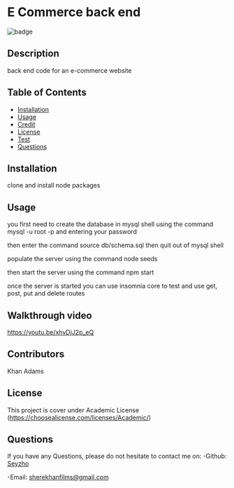 
  # E Commerce back end
  ![badge](https://img.shields.io/badge/license-Academic-brightgreen)<br />
  ## Description 
  back end code for an e-commerce website
  ## Table of Contents
  
  - [Installation](#installation)
  - [Usage](#usage)
  - [Credit](#credit)
  - [License](#license)
  - [Test](#test)
  - [Questions](#questions)
  ## Installation
  clone and install node packages
  ## Usage 
  you first need to create the database in mysql shell using the command 
  mysql -u root -p
  and entering your password

  then enter the command 
  source db/schema.sql
  then quit out of mysql shell

  populate the server using the command 
  node seeds

  then start the server using the command 
  npm start

  once the server is started you can use insomnia core to test and use get, post, put and delete routes

  ## Walkthrough video
  https://youtu.be/xhvDjJ2p_eQ 


  ## Contributors
  Khan Adams
  ## License
  This project is cover under Academic License (https://choosealicense.com/licenses/Academic/)
  
  
  
  ## Questions
  
  If you have any Questions, please do not hesitate to contact me on: 
  -Github: [Seyzho](https://github.com/Seyzho)
  
  -Email: sherekhanfilms@gmail.com
  